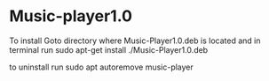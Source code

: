# Music-player1.0
To install
Goto directory where Music-Player1.0.deb is located
and in terminal run
sudo apt-get install ./Music-Player1.0.deb

to uninstall run
sudo apt autoremove music-player
